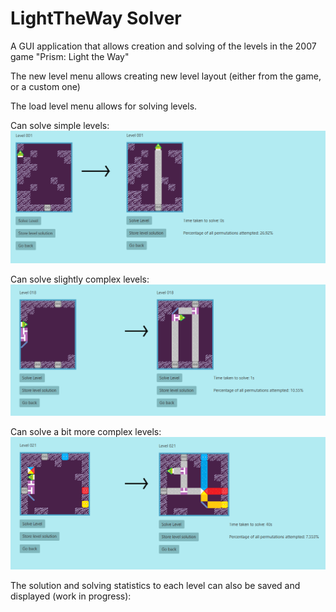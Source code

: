 # LightTheWay Solver
A GUI application that allows creation and solving of the levels in the 2007 game "Prism: Light the Way"

The new level menu allows creating new level layout (either from the game, or a custom one)

The load level menu allows for solving levels.

Can solve simple levels:
![](/resources/github/simple.png)

Can solve slightly complex levels:
![](/resources/github/complex.png)

Can solve a bit more complex levels:
![](/resources/github/moreComplex.png)

The solution and solving statistics to each level can also be saved and displayed (work in progress):

